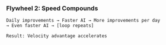 ### Flywheel 2: **Speed Compounds**

```
Daily improvements → Faster AI → More improvements per day
→ Even faster AI → [loop repeats]

Result: Velocity advantage accelerates
```
